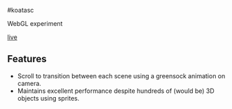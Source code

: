 #koatasc

WebGL experiment

[live](jacobhamblin.github.io/koatasc)

## Features

* Scroll to transition between each scene using a greensock animation on camera.
* Maintains excellent performance despite hundreds of (would be) 3D objects using sprites.
